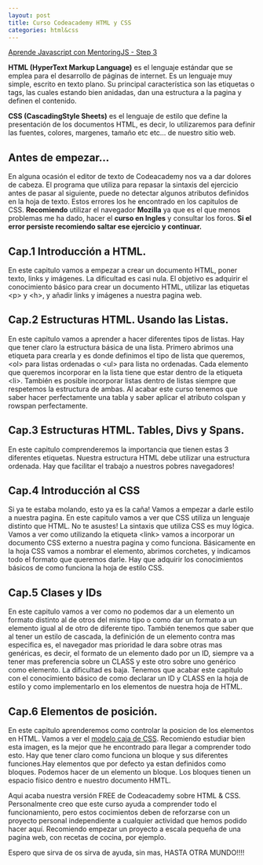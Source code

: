 ```yaml
---
layout: post
title: Curso Codeacademy HTML y CSS
categories: html&css
---
```

[Aprende Javascript con MentoringJS - Step 3](http://mentoringjs.com/)  
  
  
**HTML (HyperText Markup Language)** es el lenguaje estándar que se emplea para el desarrollo de páginas de internet. 
Es un lenguaje muy simple, escrito en texto plano. Su principal característica son las etiquetas o tags, las cuales
estando bien anidadas, dan una estructura a la pagina y definen el contenido.

**CSS (CascadingStyle Sheets)** es el lenguaje de estilo que define la presentación de los documentos HTML, es decir,
lo utilizaremos para definir las fuentes, colores, margenes, tamaño etc etc... de nuestro sitio web.

## **Antes de empezar...**

En alguna ocasión el editor de texto de Codeacademy nos va a dar dolores de cabeza. El programa que utiliza 
para repasar la sintaxis del ejercicio antes de pasar al siguiente, puede no detectar algunos atributos
definidos en la hoja de texto. Estos errores los he encontrado en los capitulos de CSS. **Recomiendo** utilizar el navegador
**Mozilla** ya que es el que menos problemas me ha dado, hacer el **curso en Ingles** y consultar los foros. **Si el error 
persiste recomiendo saltar ese ejercicio y continuar.**


## Cap.1 Introducción a HTML.

En este capitulo vamos a empezar a crear un documento HTML,  poner texto, links y imágenes.  La dificultad es casi 
nula. El objetivo es adquirir el conocimiento básico para crear un documento HTML, utilizar las etiquetas &lt;p&gt; y &lt;h&gt;, y añadir
links y imágenes a nuestra pagina web.


## Cap.2 Estructuras HTML. Usando las Listas.

En este capitulo vamos a aprender a hacer diferentes tipos de listas. Hay que tener claro la estructura básica de una lista.
Primero abrimos una etiqueta para crearla y es donde definimos el tipo de lista que queremos,&lt;ol&gt; para listas ordenadas
o &lt;ul&gt; para lista no ordenadas. Cada elemento que queremos incorporar en la lista tiene que estar dentro de la etiqueta
&lt;li&gt;. También es posible incorporar listas dentro de listas siempre que respetemos la estructura de ambas. Al acabar este 
curso tenemos que saber hacer perfectamente una tabla y saber aplicar el atributo colspan y rowspan perfectamente.


## Cap.3 Estructuras HTML. Tables, Divs y Spans.

En este capitulo comprenderemos la importancia que tienen estas 3 diferentes etiquetas. Nuestra estructura HTML 
debe utilizar una estructura ordenada. Hay que facilitar el trabajo a nuestros pobres navegadores!


## Cap.4 Introducción al CSS

Si ya te estaba molando, esto ya es la caña! Vamos a empezar a darle estilo a nuestra pagina. En este capitulo
vamos a ver que CSS utiliza un lenguaje distinto que HTML. No te asustes! La sintaxis que utiliza CSS es muy lógica.
Vamos a ver como utilizando la etiqueta &lt;link&gt; vamos a incorporar un documento CSS externo a nuestra pagina y como funciona.
Básicamente en la hoja CSS vamos a nombrar el elemento, abrimos corchetes, y indicamos todo el formato que queremos darle.
Hay que adquirir los conocimientos básicos de como funciona la hoja de estilo CSS.


## Cap.5 Clases y IDs

En este capitulo vamos a ver como no podemos dar a un elemento un formato distinto al de otros del mismo tipo o como dar un formato a 
un elemento igual al de otro de diferente tipo. También tenemos que saber que al tener un estilo de cascada, la definición
de un elemento contra mas especifica es, el navegador mas prioridad le dara sobre otras mas genéricas, es decir, el
formato de un elemento dado por un ID, siempre va a tener mas preferencia sobre un CLASS y este otro sobre uno genérico como elemento.
La dificultad es baja. Tenemos que acabar este capitulo con el conocimiento básico de como declarar un ID y CLASS en la hoja
de estilo y como implementarlo en los elementos de nuestra hoja de HTML.


## Cap.6 Elementos de posición.

En este capitulo aprenderemos como controlar la posicion de los elementos en HTML. Vamos a ver el [modelo caja de CSS](http://www.wextensible.com/temas/xhtml-css/ejemplos/css-descripciones/dim.gif).
Recomiendo estudiar bien esta imagen, es la mejor que he encontrado para llegar a comprender todo esto. Hay
que tener claro como funciona un bloque y sus diferentes funciones.Hay elementos que por defecto ya estan definidos como bloques. Podemos hacer de un elemento un bloque. Los bloques tienen un espacio físico dentro e nuestro documento HMTL.


Aqui acaba nuestra versión FREE de Codeacademy sobre HTML & CSS. Personalmente creo que este curso ayuda
a comprender todo el funcionamiento, pero estos cocimientos deben de reforzarse con un proyecto
personal independiente a cualquier actividad que hemos podido hacer aquí. Recomiendo empezar un proyecto
a escala pequeña de una pagina web, con recetas de cocina, por ejemplo.

Espero que sirva de os sirva de ayuda, sin mas, HASTA OTRA MUNDO!!!!
